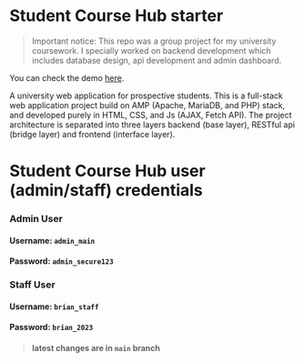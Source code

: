 # Student Course Hub starter

> Important notice: This repo was a group project for my university coursework. I specially worked on backend development which includes database design, api development and admin dashboard.

You can check the demo [here](https://student-course-hub-team-a.great-site.net/?i=1).

A university web application for prospective students. This is a full-stack web application project build on AMP (Apache, MariaDB, and PHP) stack, and developed purely in HTML, CSS, and Js (AJAX, Fetch API). The project architecture is separated into three layers backend (base layer), RESTful api (bridge layer) and frontend (interface layer).

# Student Course Hub user (admin/staff) credentials

### Admin User
#### Username: `admin_main` 
#### Password: `admin_secure123` 

### Staff User
#### Username: `brian_staff` 
#### Password: `brian_2023` 

> #### latest changes are in `main` branch

